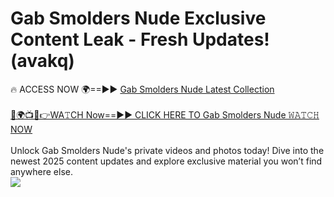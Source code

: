 # Gab Smolders Nude Exclusive Content Leak - Fresh Updates! (avakq)

🔥 ACCESS NOW 🌍==►► <a href="https://tinyurl.com/yc657z5k" rel="nofollow">Gab Smolders Nude Latest Collection</a>
<br><br>
[🔴🌍📺📱👉WA𝚃CH Now==►► CLICK HERE TO Gab Smolders Nude 𝚆𝙰𝚃𝙲𝙷 NOW](https://tinyurl.com/yc657z5k)
<br><br>
Unlock Gab Smolders Nude's private videos and photos today! Dive into the newest 2025 content updates and explore exclusive material you won’t find anywhere else.
<br>
<a href="https://tinyurl.com/yc657z5k" rel="nofollow" data-target="animated-image.originalLink"><img src="https://camo.githubusercontent.com/8a4f000d20f83aca3bf7ec5f350d767afa0574a8a352519fd8cfa583a6f93a33/68747470733a2f2f692e696d6775722e636f6d2f644a486b345a712e676966" data-canonical-src="https://i.imgur.com/dJHk4Zq.gif" style="max-width: 100%; display: inline-block;" data-target="animated-image.originalImage"></a>
<br>
